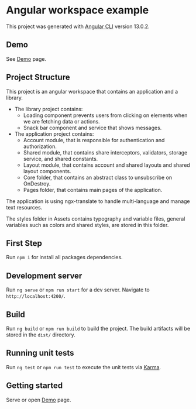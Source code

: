 # Angular workspace example
This project was generated with [Angular CLI](https://github.com/angular/angular-cli) version 13.0.2.

## Demo 
See [Demo](http://hazizkhani.ir) page.


## Project Structure 
This project is an angular workspace that contains an application and a library.
- The library project contains:
  - Loading component prevents users from clicking on elements when we are fetching data or actions. 
  - Snack bar component and service that shows messages.
- The application project contains:
  - Account module, that is responsible for authentication and authorization.
  - Shared module, that contains share interceptors, validators, storage service, and shared constants.
  - Layout module, that contains account and shared layouts and shared layout components.
  - Core folder, that contains an abstract class to unsubscribe on OnDestroy.
  - Pages folder, that contains main pages of the application.

The application is using ngx-translate to handle multi-language and manage text resources.

The styles folder in Assets contains typography and variable files, general variables such as colors and shared styles, are stored in this folder.

## First Step 
Run `npm i` for install all packages dependencies. 


## Development server
Run `ng serve` or `npm run start` for a dev server. Navigate to `http://localhost:4200/`.


## Build
Run `ng build` or `npm run build` to build the project. The build artifacts will be stored in the `dist/` directory.


## Running unit tests
Run `ng test` or `npm run test` to execute the unit tests via [Karma](https://karma-runner.github.io).


## Getting started
Serve or open [Demo](http://kizhangallery.ir) page.


